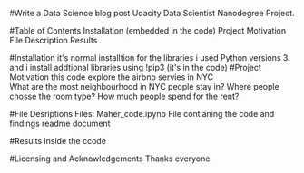 #Write a Data Science blog post
Udacity Data Scientist Nanodegree Project.


#Table of Contents
Installation (embedded  in the code)
Project Motivation
File Description
Results

#Installation
it's normal installtion for the libraries
i used Python versions 3. and i install addtional libraries using !pip3 (it's in the code)
#Project Motivation
this code explore the airbnb servies in NYC  
What are the most neighbourhood in NYC people stay in?
Where people chosse the room type?
How much people spend for the rent?


#File Desriptions
Files: Maher_code.ipynb File contianing the code and findings
readme document

#Results
inside the ccode 

#Licensing and Acknowledgements
Thanks everyone
